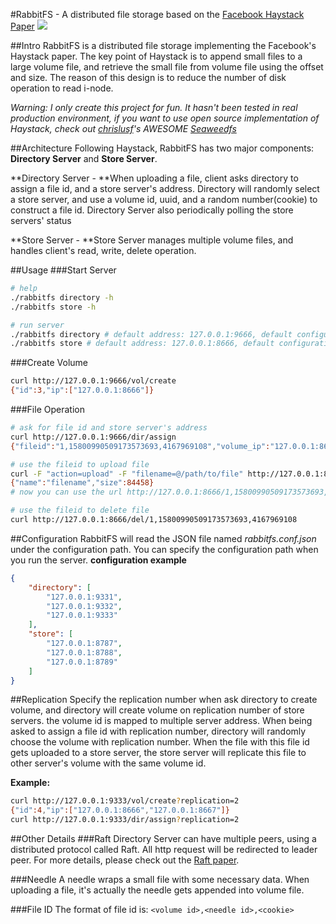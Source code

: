 #RabbitFS - A distributed file storage based on the [Facebook Haystack Paper](https://www.usenix.org/legacy/event/osdi10/tech/full_papers/Beaver.pdf)
![](https://travis-ci.org/lilwulin/rabbitfs.svg)

##Intro
RabbitFS is a distributed file storage implementing the Facebook's Haystack paper.
The key point of Haystack is to append small files to a large volume file, and retrieve the
small file from volume file using the offset and size. The reason of this design is to reduce the number
of disk operation to read i-node.

*Warning: I only create this project for fun. It hasn't been tested in real production environment, if you want to use open source implementation of Haystack, check out [chrislusf](https://github.com/chrislusf)'s AWESOME [Seaweedfs](https://github.com/chrislusf/seaweedfs)*

##Architecture
Following Haystack, RabbitFS has two major components: **Directory Server** and **Store Server**.

**Directory Server - **When uploading a file, client asks directory to assign a file id, and a
store server's address. Directory will randomly select a store server, and use a volume id, uuid, and a random number(cookie) to construct a file id. Directory Server also periodically polling the store servers' status

**Store Server - **Store Server manages multiple volume files, and handles client's read, write, delete operation.

##Usage
###Start Server
```bash
# help
./rabbitfs directory -h
./rabbitfs store -h

# run server
./rabbitfs directory # default address: 127.0.0.1:9666, default configuration path: /etc/rabbitfs/
./rabbitfs store # default address: 127.0.0.1:8666, default configuration path and volume path: /etc/rabbitfs/
```
###Create Volume
```bash
curl http://127.0.0.1:9666/vol/create
{"id":3,"ip":["127.0.0.1:8666"]}
```
###File Operation
```bash
# ask for file id and store server's address
curl http://127.0.0.1:9666/dir/assign
{"fileid":"1,15800990509173573693,4167969108","volume_ip":"127.0.0.1:8666"}

# use the fileid to upload file
curl -F "action=upload" -F "filename=@/path/to/file" http://127.0.0.1:8666/1,15800990509173573693,4167969108
{"name":"filename","size":84458}
# now you can use the url http://127.0.0.1:8666/1,15800990509173573693,4167969108 to get the file

# use the fileid to delete file
curl http://127.0.0.1:8666/del/1,15800990509173573693,4167969108
```

##Configuration
RabbitFS will read the JSON file named *rabbitfs.conf.json* under the configuration path. You can specify the configuration path when you run the server.
**configuration example**
```json
{
	"directory": [
		"127.0.0.1:9331",
		"127.0.0.1:9332",
		"127.0.0.1:9333"
	],
	"store": [
		"127.0.0.1:8787",
		"127.0.0.1:8788",
		"127.0.0.1:8789"
	]
}
```

##Replication
Specify the replication number when ask directory to create volume, and directory will create volume on replication number of store servers. the volume id is mapped to multiple server address.
When being asked to assign a file id with replication number, directory will randomly choose the volume with replication number.
When the file with this file id gets uploaded to a store server, the store server will replicate this file to other server's volume with the same volume id.

**Example:**
```bash
curl http://127.0.0.1:9333/vol/create?replication=2
{"id":4,"ip":["127.0.0.1:8666","127.0.0.1:8667"]}
curl http://127.0.0.1:9333/dir/assign?replication=2
```

##Other Details
###Raft
Directory Server can have multiple peers, using a distributed protocol called Raft. All http request will be redirected to leader peer. For more details, please check out the [Raft paper](https://raftconsensus.github.io/).

###Needle
A needle wraps a small file with some necessary data. When uploading a file, it's actually the needle gets appended into volume file.

###File ID
The format of file id is: `<volume id>,<needle id>,<cookie>`
